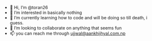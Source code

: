 - 👋 Hi, I’m @toran26
- 👀 I’m interested in basically nothing
- 🌱 I’m currently learning how to code and will be doing so till death, i guess.
- 💞️ I’m looking to collaborate on anything that seems fun
- 📫 you can reach me through ujjwal@aankhijhyal.com.np

<!---
toran26/toran26 is a ✨ special ✨ repository because its `README.md` (this file) appears on your GitHub profile.
You can click the Preview link to take a look at your changes.
--->

